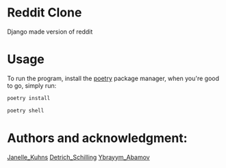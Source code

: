 # Reddit Clone
Django made version of reddit


# Usage
To run the program, install the [poetry](https://python-poetry.org/docs/) package manager,
when you're good to go, simply run:

```zsh
poetry install
```
```zsh
poetry shell
```

# Authors and acknowledgment:
[Janelle_Kuhns](https://github.com/JanelleRK)
[Detrich_Schilling](https://github.com/Detrich)
[Ybrayym_Abamov](https://github.com/Ybrayym-Abamov)